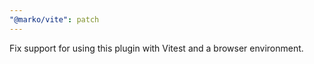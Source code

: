 ```yaml
---
"@marko/vite": patch
---
```


Fix support for using this plugin with Vitest and a browser environment.
